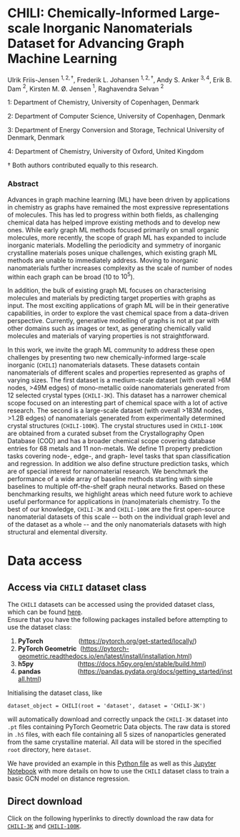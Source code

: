 # CHILI: Chemically-Informed Large-scale Inorganic Nanomaterials Dataset for Advancing Graph Machine Learning
Ulrik Friis-Jensen $^{1,2,†}$, Frederik L. Johansen $^{1,2,†}$, Andy S. Anker $^{3,4}$, Erik B. Dam $^{2}$, Kirsten M. Ø. Jensen $^{1}$, Raghavendra Selvan $^{2}$

1: Department of Chemistry, University of Copenhagen, Denmark

2: Department of Computer Science, University of Copenhagen, Denmark

3: Department of Energy Conversion and Storage, Technical University of Denmark, Denmark

4: Department of Chemistry, University of Oxford, United Kingdom

† Both authors contributed equally to this research.

### Abstract
Advances in graph machine learning (ML) have been driven by applications in chemistry as graphs have remained the most expressive representations of molecules. 
This has led to progress within both fields, as challenging chemical data has helped improve existing methods and to develop new ones.
While early graph ML methods focused primarily on small organic molecules, more recently, the scope of graph ML has expanded to include inorganic materials. Modelling the periodicity and symmetry of inorganic crystalline materials poses unique challenges, which existing graph ML methods are unable to immediately address. Moving to inorganic nanomaterials further increases complexity as the scale of number of nodes within each graph can be broad ($10$ to $10^5$).

In addition, the bulk of existing graph ML focuses on characterising molecules and materials by predicting target properties with graphs as input. The most exciting applications of graph ML will be in their generative capabilities, in order to explore the vast chemical space from a data-driven perspective. Currently, generative modelling of graphs is not at par with other domains such as images or text, as generating chemically valid molecules and materials of varying properties is not straightforward. 

In this work, we invite the graph ML community to address these open challenges by presenting two new chemically-informed large-scale inorganic (`CHILI`) nanomaterials datasets.  These datasets contain nanomaterials of different scales and properties represented as graphs of varying sizes. The first dataset is a medium-scale dataset (with overall >6M nodes, >49M edges) of mono-metallic oxide nanomaterials generated from 12 selected crystal types (`CHILI-3K`). This dataset has a narrower chemical scope focused on an interesting part of chemical space with a lot of active research. The second is a large-scale dataset (with overall >183M nodes, >1.2B edges) of nanomaterials generated from experimentally determined crystal structures (`CHILI-100K`). The crystal structures used in `CHILI-100K` are obtained from a curated subset from the Crystallography Open Database (COD) and has a broader chemical scope covering database entries for 68 metals and 11 non-metals. We define 11 property prediction tasks covering node-, edge-, and graph- level tasks that span classification and regression. In addition we also define structure prediction tasks, which are of special interest for nanomaterial research. We benchmark the performance of a wide array of baseline methods starting with simple baselines to multiple off-the-shelf graph neural networks. 
Based on these benchmarking results, we highlight areas which need future work to achieve useful performance for applications in (nano)materials chemistry. To the best of our knowledge, `CHILI-3K` and `CHILI-100K` are the first open-source nanomaterial datasets of this scale -- both on the individual graph level and of the dataset as a whole -- and the only nanomaterials datasets with high structural and elemental diversity.

# Data access

## Access via `CHILI` dataset class

The `CHILI` datasets can be accessed using the provided dataset class, which can be found [here](https://github.com/UlrikFriisJensen/CHILI/blob/main/benchmark/dataset_class.py). <br>Ensure that you have the following packages installed before attempting to use the dataset class:
1. **PyTorch**&nbsp;&nbsp;&nbsp;&nbsp;&nbsp;&nbsp;&nbsp;&nbsp;&nbsp;&nbsp;&nbsp;&nbsp;&nbsp;&nbsp;&nbsp;&nbsp;&nbsp;&nbsp;&nbsp;&nbsp;(https://pytorch.org/get-started/locally/)
2. **PyTorch Geometric**&nbsp;&nbsp;(https://pytorch-geometric.readthedocs.io/en/latest/install/installation.html)
3. **h5py**&nbsp;&nbsp;&nbsp;&nbsp;&nbsp;&nbsp;&nbsp;&nbsp;&nbsp;&nbsp;&nbsp;&nbsp;&nbsp;&nbsp;&nbsp;&nbsp;&nbsp;&nbsp;&nbsp;&nbsp;&nbsp;&nbsp;&nbsp;&nbsp;&nbsp;(https://docs.h5py.org/en/stable/build.html)
4. **pandas**&nbsp;&nbsp;&nbsp;&nbsp;&nbsp;&nbsp;&nbsp;&nbsp;&nbsp;&nbsp;&nbsp;&nbsp;&nbsp;&nbsp;&nbsp;&nbsp;&nbsp;&nbsp;&nbsp;&nbsp;&nbsp;(https://pandas.pydata.org/docs/getting_started/install.html)

Initialising the dataset class, like
```
dataset_object = CHILI(root = 'dataset', dataset = 'CHILI-3K')
```
will automatically download and correctly unpack the `CHILI-3K` dataset into `.pt` files containing PyTorch Geometric Data objects. The raw data is stored in `.h5` files, with each file containing all 5 sizes of nanoparticles generated from the same crystalline material. All data will be stored in the specified `root` directory, here `dataset`.

We have provided an example in this [Python file](https://github.com/UlrikFriisJensen/CHILI/blob/main/distanceregression_example.py) as well as this [Jupyter Notebook](https://github.com/UlrikFriisJensen/CHILI/blob/main/distanceregression_example_notebook.ipynb) with more details on how to use the `CHILI` dataset class to train a basic GCN model on distance regression.

## Direct download
Click on the following hyperlinks to directly download the raw data for [`CHILI-3K`](https://sid.erda.dk/share_redirect/h6ktCBGzPF/CHILI-3K.zip) and [`CHILI-100K`](https://sid.erda.dk/share_redirect/h6ktCBGzPF/CHILI-100K.zip).
